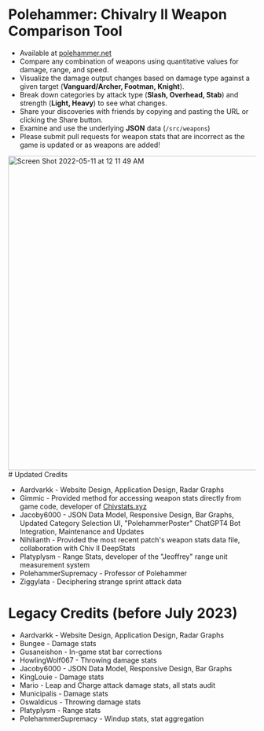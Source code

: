 # Polehammer: Chivalry II Weapon Comparison Tool
* Available at [polehammer.net](https://polehammer.net)
* Compare any combination of weapons using quantitative values for damage, range, and speed.
* Visualize the damage output changes based on damage type against a given target (**Vanguard/Archer, Footman, Knight**).
* Break down categories by attack type (**Slash, Overhead, Stab**) and strength (**Light, Heavy**) to see what changes.
* Share your discoveries with friends by copying and pasting the URL or clicking the Share button.
* Examine and use the underlying **JSON** data (`/src/weapons`)
* Please submit pull requests for weapon stats that are incorrect as the game is updated or as weapons are added!
<img width="640" alt="Screen Shot 2022-05-11 at 12 11 49 AM" src="https://user-images.githubusercontent.com/1251092/167790496-d3ca93d4-8e6a-4a89-8374-3d1c5e0ceda9.png">
# Updated Credits

* Aardvarkk - Website Design, Application Design, Radar Graphs
* Gimmic - Provided method for accessing weapon stats directly from game code, developer of [Chivstats.xyz](https://chivstats.xyz)
* Jacoby6000 - JSON Data Model, Responsive Design, Bar Graphs, Updated Category Selection UI, "PolehammerPoster" ChatGPT4 Bot Integration, Maintenance and Updates
* Nihilianth - Provided the most recent patch's weapon stats data file, collaboration with Chiv II DeepStats 
* Platyplysm - Range Stats, developer of the "Jeoffrey" range unit measurement system
* PolehammerSupremacy - Professor of Polehammer 
* Ziggylata - Deciphering strange sprint attack data

# Legacy Credits (before July 2023)
* Aardvarkk - Website Design, Application Design, Radar Graphs
* Bungee - Damage stats
* Gusaneishon - In-game stat bar corrections
* HowlingWolf067 - Throwing damage stats
* Jacoby6000 - JSON Data Model, Responsive Design, Bar Graphs
* KingLouie - Damage stats
* Mario - Leap and Charge attack damage stats, all stats audit
* Municipalis - Damage stats
* Oswaldicus - Throwing damage stats
* Platyplysm - Range stats
* PolehammerSupremacy - Windup stats, stat aggregation
